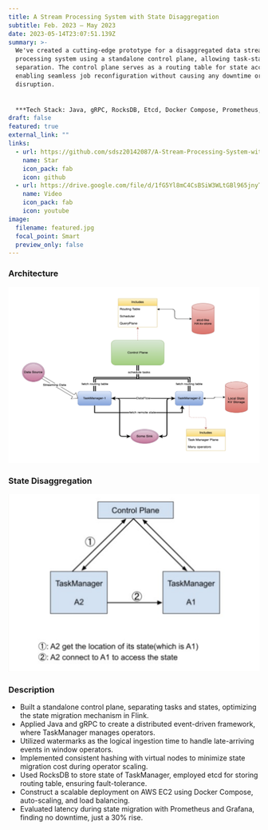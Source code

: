 ```yaml
---
title: A Stream Processing System with State Disaggregation
subtitle: Feb. 2023 – May 2023
date: 2023-05-14T23:07:51.139Z
summary: >-
  We've created a cutting-edge prototype for a disaggregated data stream
  processing system using a standalone control plane, allowing task-state
  separation. The control plane serves as a routing table for state access,
  enabling seamless job reconfiguration without causing any downtime or
  disruption.


  ***T﻿ech Stack: Java, gRPC, RocksDB, Etcd, Docker Compose, Prometheus, Grafana***
draft: false
featured: true
external_link: ""
links:
  - url: https://github.com/sdsz20142087/A-Stream-Processing-System-with-State-Disaggregation
    name: Star
    icon_pack: fab
    icon: github
  - url: https://drive.google.com/file/d/1fG5Yl8mC4CsBSiW3WLtGBl965jnyThJr/view
    name: Video
    icon_pack: fab
    icon: youtube
image:
  filename: featured.jpg
  focal_point: Smart
  preview_only: false
---
```

### A﻿rchitecture

![](stream_processing_system.png)

### S﻿tate Disaggregation

![](state_disaggregation.png)

### D﻿escription

* Built a standalone control plane, separating tasks and states, optimizing the state migration mechanism in Flink.
* Applied Java and gRPC to create a distributed event-driven framework, where TaskManager manages operators.
* Utilized watermarks as the logical ingestion time to handle late-arriving events in window operators.
* Implemented consistent hashing with virtual nodes to minimize state migration cost during operator scaling.
* Used RocksDB to store state of TaskManager, employed etcd for storing routing table, ensuring fault-tolerance.
* Construct a scalable deployment on AWS EC2 using Docker Compose, auto-scaling, and load balancing.
* Evaluated latency during state migration with Prometheus and Grafana, finding no downtime, just a 30% rise.
